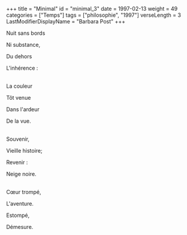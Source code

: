 +++
title = "Minimal"
id = "minimal_3"
date = 1997-02-13
weight = 49
categories = ["Temps"]
tags = ["philosophie", "1997"]
verseLength = 3
LastModifierDisplayName = "Barbara Post"
+++

Nuit sans bords

Ni substance,

Du dehors

L'inhérence :

 \
La couleur

Tôt venue

Dans l'ardeur

De la vue.

 \
Souvenir,

Vieille histoire;

Revenir :

Neige noire.

 \
Cœur trompé,

L'aventure.

Estompé,

Démesure.
